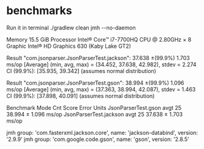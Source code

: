 # benchmarks
Run it in terminal 
./gradlew clean jmh --no-daemon

Memory 15.5 GiB
Processor Intel® Core™ i7-7700HQ CPU @ 2.80GHz × 8 
Graphic Intel® HD Graphics 630 (Kaby Lake GT2)

Result "com.jsonparser.JsonParserTest.jackson":
  37.638 ±(99.9%) 1.703 ms/op [Average]
  (min, avg, max) = (34.452, 37.638, 42.982), stdev = 2.274
  CI (99.9%): [35.935, 39.342] (assumes normal distribution)

Result "com.jsonparser.JsonParserTest.gson":
  38.994 ±(99.9%) 1.096 ms/op [Average]
  (min, avg, max) = (37.363, 38.994, 42.087), stdev = 1.463
  CI (99.9%): [37.898, 40.091] (assumes normal distribution)


Benchmark               Mode  Cnt   Score   Error  Units
JsonParserTest.gson     avgt   25  38.994 ± 1.096  ms/op
JsonParserTest.jackson  avgt   25  37.638 ± 1.703  ms/op


jmh group: 'com.fasterxml.jackson.core', name: 'jackson-databind', version: '2.9.9'
jmh group: 'com.google.code.gson', name: 'gson', version: '2.8.5'